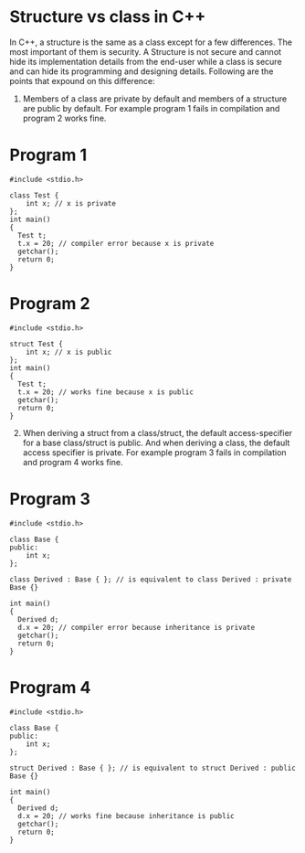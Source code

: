 # Structure vs class in C++

In C++, a structure is the same as a class except for a few differences. The most important of them is security. A Structure is not secure and cannot hide its implementation details from the end-user while a class is secure and can hide its programming and designing details. Following are the points that expound on this difference: 
1) Members of a class are private by default and members of a structure are public by default. 
For example program 1 fails in compilation and program 2 works fine.
 


# Program 1
```
#include <stdio.h>
 
class Test {
    int x; // x is private
};
int main()
{
  Test t;
  t.x = 20; // compiler error because x is private
  getchar();
  return 0;
}
```
# Program 2
```
#include <stdio.h>
 
struct Test {
    int x; // x is public
};
int main()
{
  Test t;
  t.x = 20; // works fine because x is public
  getchar();
  return 0;
}
```
2) When deriving a struct from a class/struct, the default access-specifier for a base class/struct is public. And when deriving a class, the default access specifier is private. 
For example program 3 fails in compilation and program 4 works fine. 



# Program 3
```
#include <stdio.h>
 
class Base {
public:
    int x;
};
 
class Derived : Base { }; // is equivalent to class Derived : private Base {}
 
int main()
{
  Derived d;
  d.x = 20; // compiler error because inheritance is private
  getchar();
  return 0;
}
```
# Program 4
```
#include <stdio.h>
 
class Base {
public:
    int x;
};
 
struct Derived : Base { }; // is equivalent to struct Derived : public Base {}
 
int main()
{
  Derived d;
  d.x = 20; // works fine because inheritance is public
  getchar();
  return 0;
}
```